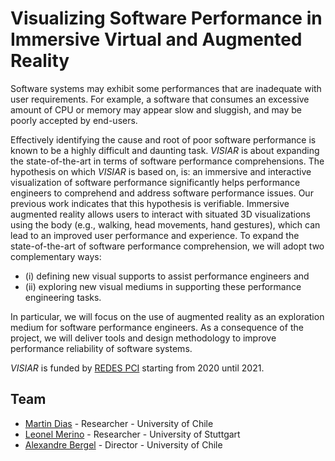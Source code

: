 # Visualizing Software Performance in Immersive Virtual and Augmented Reality

Software systems may exhibit some performances that are inadequate with user requirements. For example, a software that consumes an excessive amount of CPU or memory may appear slow and sluggish, and may be poorly accepted by end-users. 

Effectively identifying the cause and root of poor software performance is known to be a highly difficult and daunting task.
*VISIAR* is about expanding the state-of-the-art in terms of software performance comprehensions. The hypothesis on which *VISIAR* is based on, is: an immersive and interactive visualization of software performance significantly helps performance engineers to comprehend and address software performance issues. Our previous work indicates that this hypothesis is verifiable. Immersive augmented reality allows users to interact with situated 3D visualizations using the body (e.g., walking, head movements, hand gestures), which can lead to an improved user performance and experience. To expand the state-of-the-art of software performance comprehension, we will adopt two complementary ways: 

- (i) defining new visual supports to assist performance engineers and 
- (ii) exploring new visual mediums in supporting these performance engineering tasks. 

In particular, we will focus on the use of augmented reality as an exploration medium for software performance engineers. As a consequence of the project, we will deliver tools and design methodology to improve performance reliability of software systems.

*VISIAR* is funded by [REDES PCI](https://www.conicyt.cl/pci/tag/redes/) starting from 2020 until 2021.

## Team

- [Martin Dias](https://www.linkedin.com/in/tinchodias) - Researcher - University of Chile
- [Leonel Merino](https://www.visus.uni-stuttgart.de/en/institute/team/Merino-00001/) - Researcher - University of Stuttgart
- [Alexandre Bergel](http://bergel.eu) - Director - University of Chile
